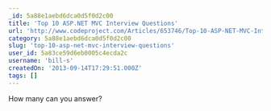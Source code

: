 ```yaml
---
_id: 5a88e1aebd6dca0d5f0d2c00
title: 'Top 10 ASP.NET MVC Interview Questions'
url: 'http://www.codeproject.com/Articles/653746/Top-10-ASP-NET-MVC-Interview-Questions'
category: 5a88e1aebd6dca0d5f0d2c00
slug: 'top-10-asp-net-mvc-interview-questions'
user_id: 5a83ce59d6eb0005c4ecda2c
username: 'bill-s'
createdOn: '2013-09-14T17:29:51.000Z'
tags: []
---
```


How many can you answer?
